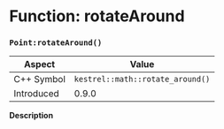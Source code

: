 
# Function: rotateAround
### `Point:rotateAround()`

| Aspect | Value |
| --- | --- |
| C++ Symbol | `kestrel::math::rotate_around()` |
| Introduced | 0.9.0 |

**Description**


